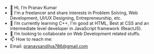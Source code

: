 - 👋 Hi, I’m Pranav Kumar
- 👀 I'm a freelancer and share interests in Problem Solving, Web Development, UI/UX Designing, Entrepreneurship, etc.
- 🌱 I’m currently learning C++, I'm good at HTML, Best at CSS and an intermediate level developer in JavaScript framework (ReactJS).
- 💞️ I’m looking to collaborate on Web Development related stuffs.
- 📫 How to reach me:
-  Email: pranavsandilya786@gmail.com
